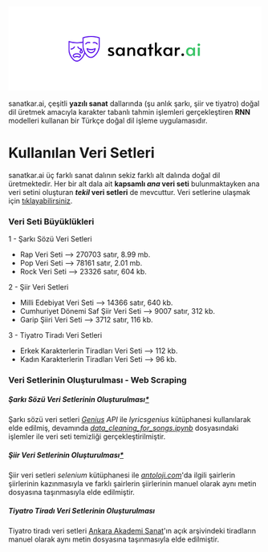 ![sanatkar.ai](https://raw.githubusercontent.com/ardauzunoglu/sanatkar.ai/main/sanatkar.ai.png)

sanatkar.ai, çeşitli **yazılı sanat** dallarında (şu anlık şarkı, şiir ve tiyatro) doğal dil üretmek amacıyla karakter tabanlı tahmin işlemleri gerçekleştiren **RNN** modelleri kullanan bir Türkçe doğal dil işleme uygulamasıdır. 

# Kullanılan Veri Setleri

sanatkar.ai üç farklı sanat dalının sekiz farklı alt dalında doğal dil üretmektedir. Her bir alt dala ait **kapsamlı *ana* veri seti** bulunmaktayken ana veri setini oluşturan ***tekil* veri setleri** de mevcuttur. Veri setlerine ulaşmak için [tıklayabilirsiniz](https://github.com/ardauzunoglu/sanatkar.ai/tree/main/data-sets).

### Veri Seti Büyüklükleri 

1 - Şarkı Sözü Veri Setleri
  - Rap Veri Seti --> 270703 satır, 8.99 mb. 
  - Pop Veri Seti --> 78161 satır, 2.01 mb.
  - Rock Veri Seti --> 23326 satır, 604 kb.

2 - Şiir Veri Setleri
  - Milli Edebiyat Veri Seti --> 14366 satır, 640 kb.
  - Cumhuriyet Dönemi Saf Şiir Veri Seti --> 9007 satır, 312 kb.
  - Garip Şiiri Veri Seti --> 3712 satır, 116 kb.

3 - Tiyatro Tiradı Veri Setleri
  - Erkek Karakterlerin Tiradları Veri Seti --> 112 kb.
  - Kadın Karakterlerin Tiradları Veri Seti --> 96 kb.

### Veri Setlerinin Oluşturulması - Web Scraping

##### Şarkı Sözü Veri Setlerinin Oluşturulması[*](https://github.com/ardauzunoglu/sanatkar.ai/blob/main/scrapers/song-scraper.ipynb)

Şarkı sözü veri setleri *[Genius](https://genius.com) API* ile *lyricsgenius* kütüphanesi kullanılarak elde edilmiş, devamında *[data_cleaning_for_songs.ipynb](https://github.com/ardauzunoglu/sanatkar.ai/blob/main/data_cleaning_for_songs.ipynb)* dosyasındaki işlemler ile veri seti temizliği gerçekleştirilmiştir.

##### Şiir Veri Setlerinin Oluşturulması[*](https://github.com/ardauzunoglu/sanatkar.ai/blob/main/scrapers/poem-scraper.ipynb)

Şiir veri setleri *selenium* kütüphanesi ile *[antoloji.com](https://www.antoloji.com)*'da ilgili şairlerin şiirlerinin kazınmasıyla ve farklı şairlerin şiirlerinin manuel olarak aynı metin dosyasına taşınmasıyla elde edilmiştir.

##### Tiyatro Tiradı Veri Setlerinin Oluşturulması

Tiyatro tiradı veri setleri [Ankara Akademi Sanat](http://www.ankaraakademisanat.com/erkek-tiradlari)'ın açık arşivindeki tiradların manuel olarak aynı metin dosyasına taşınmasıyla elde edilmiştir. 
